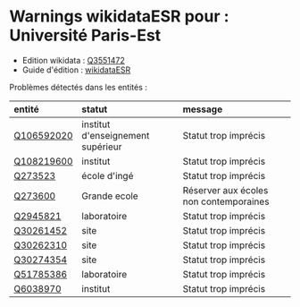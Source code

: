 Warnings wikidataESR pour : Université Paris-Est
================

- Edition wikidata : [Q3551472](https://www.wikidata.org/wiki/Q3551472)
- Guide d'édition : [wikidataESR](https://github.com/cpesr/wikidataESR/)



Problèmes détectés dans les entités :

|entité                                                 |statut                            |message                                |
|:------------------------------------------------------|:---------------------------------|:--------------------------------------|
|[Q106592020](https://www.wikidata.org/wiki/Q106592020) |institut d'enseignement supérieur |Statut trop imprécis                   |
|[Q108219600](https://www.wikidata.org/wiki/Q108219600) |institut                          |Statut trop imprécis                   |
|[Q273523](https://www.wikidata.org/wiki/Q273523)       |école d'ingé                      |Statut trop imprécis                   |
|[Q273600](https://www.wikidata.org/wiki/Q273600)       |Grande ecole                      |Réserver aux écoles non contemporaines |
|[Q2945821](https://www.wikidata.org/wiki/Q2945821)     |laboratoire                       |Statut trop imprécis                   |
|[Q30261452](https://www.wikidata.org/wiki/Q30261452)   |site                              |Statut trop imprécis                   |
|[Q30262310](https://www.wikidata.org/wiki/Q30262310)   |site                              |Statut trop imprécis                   |
|[Q30274354](https://www.wikidata.org/wiki/Q30274354)   |site                              |Statut trop imprécis                   |
|[Q51785386](https://www.wikidata.org/wiki/Q51785386)   |laboratoire                       |Statut trop imprécis                   |
|[Q6038970](https://www.wikidata.org/wiki/Q6038970)     |institut                          |Statut trop imprécis                   |
